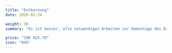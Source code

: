 ```yaml
---
title: "Entkernung"
date: 2020-02-24

weight: 30
summary: "Es ist besser, alle notwendigen Arbeiten zur Demontage des Daches qualifizierten Fachleuten des Bauunternehmens RMD City Bau GmbH anzuvertrauen. Wie unsere Erfahrung zeigt, hängen die Kosten und Baukosten eines neuen von der Qualität der Demontage des alten Daches ab."

price: "108 025.70"
icon: "045"
---
```

